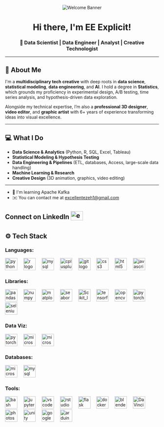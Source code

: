 <!-- Banner -->
<p align="center">
  <img src="https://github.com/eeexplicit1/eeexplicit1/blob/main/banner.gif" alt="Welcome Banner" />
</p>

<h1 align="center">Hi there, I'm EE Explicit!</h1>
<h3 align="center">🚀 Data Scientist | Data Engineer | Analyst | Creative Technologist</h3>

---

## 👋 About Me

I'm a **multidisciplinary tech creative** with deep roots in **data science**, **statistical modeling**, **data engineering**, and **AI**. I hold a degree in **Statistics**, which grounds my proficiency in experimental design, A/B testing, time series analysis, and hypothesis-driven data exploration.

Alongside my technical expertise, I’m also a **professional 3D designer**, **video editor**, and **graphic artist** with 6+ years of experience transforming ideas into visual excellence.

---

## 💻 What I Do

- **Data Science & Analytics** (Python, R, SQL, Excel, Tableau)
- **Statistical Modeling & Hypothesis Testing**
- **Data Engineering & Pipelines** (ETL, databases, Access, large-scale data handling)
- **Machine Learning & Research**
- **Creative Design** (3D animation, graphics, video editing)

---

* 🧠  I'm learning Apache Kafka
* ✉️  You can contact me at [excellentezeh1@gmail.com](mailto:excelentezeh1@gmail.com)

## Connect on **LinkedIn**  <a href="https://linkedin.com/in/excellent ezeh" target="blank"><img align="center" src="https://raw.githubusercontent.com/rahuldkjain/github-profile-readme-generator/master/src/images/icons/Social/linked-in-alt.svg" alt="excellent ezeh" height="30" width="40" style = 'padding-bottom:10px' /></a>


## ⚙️ Tech Stack

### Languages: 
<img src="https://cdn.jsdelivr.net/gh/devicons/devicon/icons/python/python-original.svg" height="40" alt="python logo"  />
<img width="12" />
<img src="https://cdn.jsdelivr.net/gh/devicons/devicon/icons/r/r-original.svg" height="40" alt="r logo"  /> 
<img width="12" /> 
<img src="https://upload.wikimedia.org/wikipedia/de/d/dd/MySQL_logo.svg" height="40" alt="mysql logo"  />
<img width="12" />
<img src="https://cdn.jsdelivr.net/gh/devicons/devicon/icons/cplusplus/cplusplus-original.svg" height="40" alt="cplusplus logo"  />
<img width="12" />
<img src="https://cdn.jsdelivr.net/gh/devicons/devicon/icons/git/git-original.svg" height="40" alt="git logo"  />
<img width="12" />
<img src="https://cdn.jsdelivr.net/gh/devicons/devicon/icons/css3/css3-original.svg" height="40" alt="css3 logo"  />
<img width="12" />
<img src="https://cdn.jsdelivr.net/gh/devicons/devicon/icons/html5/html5-original.svg" height="40" alt="html5 logo"  />
<img width="12" />
<img src="https://cdn.jsdelivr.net/gh/devicons/devicon/icons/javascript/javascript-original.svg" height="40" alt="javascript logo"  />
<img width="12" />

### Libraries: 
<img src="https://cdn.jsdelivr.net/gh/devicons/devicon/icons/pandas/pandas-original.svg" height="40" alt="pandas logo"  />
<img width="12" /> 
<img src="https://cdn.jsdelivr.net/gh/devicons/devicon/icons/numpy/numpy-original.svg" height="40" alt="numpy logo"  />
<img width="12" /> 
<img src="https://cdn.jsdelivr.net/gh/devicons/devicon/icons/matplotlib/matplotlib-original.svg" height="40" alt="matplotlib logo"  />
<img width="12" />
<img src="https://seaborn.pydata.org/_images/logo-mark-lightbg.svg" height="40" alt="seaborn logo"  />
<img width="12" />
<img src="https://upload.wikimedia.org/wikipedia/commons/0/05/Scikit_learn_logo_small.svg" height="40" alt="Scikit_learn logo"  />
<img width="12" />
<img src="https://www.vectorlogo.zone/logos/tensorflow/tensorflow-icon.svg" height="40" alt="tensorflow logo"  />
<img width="12" />
<img src="https://cdn.jsdelivr.net/gh/devicons/devicon/icons/opencv/opencv-original.svg" height="40" alt="opencv logo"  />
<img width="12" />
<img src="https://cdn.jsdelivr.net/gh/devicons/devicon/icons/pytorch/pytorch-original.svg" height="40" alt="pytorch logo"  />
<img width="12" />
<img src="https://cdn.jsdelivr.net/gh/devicons/devicon/icons/selenium/selenium-original.svg" height="40" alt="selenium logo"  />
<img width="12" />

###  Data Viz: 
<img src="https://upload.wikimedia.org/wikipedia/commons/thumb/4/4b/Tableau_Logo.png/960px-Tableau_Logo.png?20181120160841" height="40" alt="pytorch logo"  />
<img width="12" />
<img src="https://www.logo.wine/a/logo/Microsoft_Excel/Microsoft_Excel-Logo.wine.svg" height="40" alt="microsoft_excel logo"  />
<img width="12" />
<img src="https://logos-world.net/wp-content/uploads/2022/02/Power-BI-Logo-700x394.png" height="40" alt="microsoft-power-bi logo"  />
<img width="12" /> 

### Databases: 
<img src="https://upload.wikimedia.org/wikipedia/commons/f/f1/Microsoft_Office_Access_%282019-present%29.svg" height="40" alt="microsoft_office_access logo"  />
<img width="12" />
<img src="https://upload.wikimedia.org/wikipedia/de/d/dd/MySQL_logo.svg" height="40" alt="mysql logo"  />
<img width="12" />

### Tools: 
<img src="https://cdn.simpleicons.org/gnubash/4EAA25" height="40" alt="bash logo"  />
<img width="12" />
<img src="https://cdn.jsdelivr.net/gh/devicons/devicon/icons/jupyter/jupyter-original.svg" height="40" alt="jupyter logo"  />
<img width="12" />
<img src="https://cdn.jsdelivr.net/gh/devicons/devicon/icons/vscode/vscode-original.svg" height="40" alt="vscode logo"  />
<img width="12" />
<img src="https://cdn.jsdelivr.net/gh/devicons/devicon/icons/rstudio/rstudio-original.svg" height="40" alt="rstudio logo"  />
<img width="12" />
<img src="https://cdn.jsdelivr.net/gh/devicons/devicon/icons/flask/flask-original.svg" height="40" alt="flask logo"  />
<img width="12" />
<img src="https://cdn.jsdelivr.net/gh/devicons/devicon/icons/docker/docker-original.svg" height="40" alt="docker logo"  />
<img width="12" />
<img src="https://cdn.jsdelivr.net/gh/devicons/devicon/icons/blender/blender-original.svg" height="40" alt="blender logo"  />
<img width="12" />
<img src="https://upload.wikimedia.org/wikipedia/commons/4/4d/DaVinci_Resolve_Studio.png" height="40" alt="DaVinci_Resolve logo"  />
<img width="12" />
<img src="https://cdn.jsdelivr.net/gh/devicons/devicon/icons/photoshop/photoshop-plain.svg" height="40" alt="photoshop logo"  />
<img width="12" />
<img src="https://cdn.jsdelivr.net/gh/devicons/devicon/icons/unity/unity-original.svg" height="40" alt="unity logo"  />
<img width="12" />
<img src="https://cdn.jsdelivr.net/gh/devicons/devicon/icons/googlecloud/googlecloud-original.svg" height="40" alt="googlecloud logo"  />
<img width="12" />
<img src="https://cdn.jsdelivr.net/gh/devicons/devicon/icons/arduino/arduino-original.svg" height="40" alt="arduino logo"  />
<img width="12" />